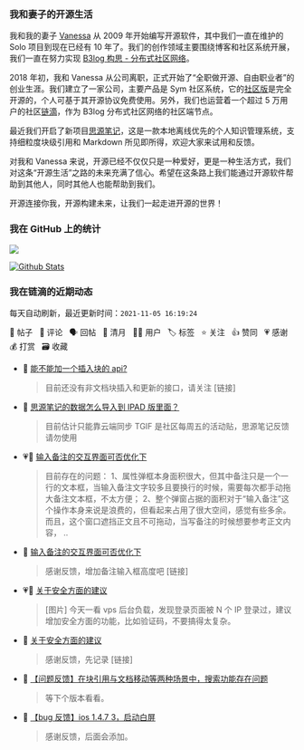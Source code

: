 ### 我和妻子的开源生活

我和我的妻子 [Vanessa](https://github.com/Vanessa219) 从 2009 年开始编写开源软件，其中我们一直在维护的 Solo 项目到现在已经有 10 年了。我们的创作领域主要围绕博客和社区系统开展，我们一直在努力实现 [B3log 构思 - 分布式社区网络](https://ld246.com/article/1546941897596)。

2018 年初，我和 Vanessa 从公司离职，正式开始了“全职做开源、自由职业者”的创业生涯。我们建立了一家公司，主要产品是 Sym 社区系统，它的[社区版](https://github.com/88250/symphony)是完全开源的，个人可基于其开源协议免费使用。另外，我们也运营着一个超过 5 万用户的社区[链滴](https://ld246.com)，作为 B3log 分布式社区网络的社区端节点。

最近我们开启了新项目[思源笔记](https://github.com/siyuan-note/siyuan)，这是一款本地离线优先的个人知识管理系统，支持细粒度块级引用和 Markdown 所见即所得，欢迎大家来试用和反馈。

对我和 Vanessa 来说，开源已经不仅仅只是一种爱好，更是一种生活方式，我们对这条“开源生活”之路的未来充满了信心。希望在这条路上我们能通过开源软件帮助到其他人，同时其他人也能帮助到我们。

开源连接你我，开源构建未来，让我们一起走进开源的世界！

### 我在 GitHub 上的统计

<a title="Hits" target="_blank" href="https://github.com/88250/88250"><img src="https://hits.b3log.org/88250/88250.svg"></a>

[![Github Stats](https://github-readme-stats.vercel.app/api?username=88250&theme=tokyonight&show_icons=true)](https://github.com/88250)

<!--events start -->

### 我在链滴的近期动态

每天自动刷新，最近更新时间：`2021-11-05 16:19:24`

📝 帖子 &nbsp; 💬 评论 &nbsp; 🗣 回帖 &nbsp; 🌙 清月 &nbsp; 👨‍💻 用户 &nbsp; 🏷️ 标签 &nbsp; ⭐️ 关注 &nbsp; 👍 赞同 &nbsp; 💗 感谢 &nbsp; 💰 打赏 &nbsp; 🗃 收藏

* 💬 [能不能加一个插入块的 api?](https://ld246.com/article/1636085022412/comment/1636095682916#comments)

  > 目前还没有非文档块插入和更新的接口，请关注 [链接]
* 💬 [思源笔记的数据怎么导入到 IPAD 版里面？](https://ld246.com/article/1636095376781/comment/1636095570766#comments)

  > 目前估计只能靠云端同步 TGIF 是社区每周五的活动贴，思源笔记反馈请勿使用
* 💗📝 [输入备注的交互界面可否优化下](https://ld246.com/article/1636080922245)

  > 目前存在的问题： 1、属性弹框本身面积很大，但其中备注只是一个一行的文本框，当输入备注文字较多且要换行的时候，需要每次都手动拖大备注文本框，不太方便； 2、整个弹窗占据的面积对于“输入备注”这个操作本身来说是浪费的，但看起来占用了很大空间，感觉有些多余。而且，这个窗口遮挡正文且不可拖动，当写备注的时候想要参考正文内容， ..
* 💬 [输入备注的交互界面可否优化下](https://ld246.com/article/1636080922245/comment/1636095458147#comments)

  > 感谢反馈，增加备注输入框高度吧 [链接]
* 💗📝 [关于安全方面的建议](https://ld246.com/article/1636080489528)

  > [图片] 今天一看 vps 后台负载，发现登录页面被 N 个 IP 登录过，建议增加安全方面的功能，比如验证码，不要搞得太复杂。
* 💬 [关于安全方面的建议](https://ld246.com/article/1636080489528/comment/1636095298067#comments)

  > 感谢反馈，先记录 [链接]
* 💬 [【问题反馈】在块引用与文档移动等两种场景中，搜索功能存在问题](https://ld246.com/article/1636047444782/comment/1636094651848#comments)

  > 等下个版本看看。
* 💬 [【bug 反馈】ios 1.4.7 3，启动白屏](https://ld246.com/article/1636083618080/comment/1636094480983#comments)

  > 感谢反馈，后面会添加。


<!--events end -->

